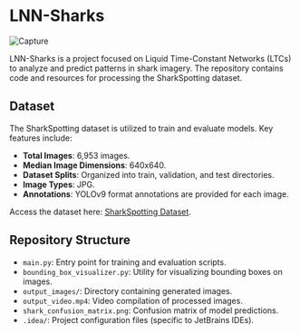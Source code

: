 # LNN-Sharks

![Capture](https://github.com/user-attachments/assets/0787296b-605c-470d-8d40-5bcec76cd4d5)

LNN-Sharks is a project focused on Liquid Time-Constant Networks (LTCs) to analyze and predict patterns in shark imagery. The repository contains code and resources for processing the SharkSpotting dataset.

## Dataset

The SharkSpotting dataset is utilized to train and evaluate models. Key features include:

- **Total Images**: 6,953 images.
- **Median Image Dimensions**: 640x640.
- **Dataset Splits**: Organized into train, validation, and test directories.
- **Image Types**: JPG.
- **Annotations**: YOLOv9 format annotations are provided for each image.

Access the dataset here: [SharkSpotting Dataset](https://universe.roboflow.com/sharkspotting-uwbou/sharkspotting-nixfq/browse?queryText=&pageSize=50&startingIndex=0&browseQuery=true).

## Repository Structure

- `main.py`: Entry point for training and evaluation scripts.
- `bounding_box_visualizer.py`: Utility for visualizing bounding boxes on images.
- `output_images/`: Directory containing generated images.
- `output_video.mp4`: Video compilation of processed images.
- `shark_confusion_matrix.png`: Confusion matrix of model predictions.
- `.idea/`: Project configuration files (specific to JetBrains IDEs).


